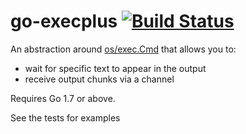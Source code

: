 # go-execplus  [![Build Status](https://travis-ci.org/Originate/go-execplus/branches)](https://travis-ci.org/Originate/go-execplus)

An abstraction around [os/exec.Cmd](https://golang.org/pkg/os/exec/#Cmd)
that allows you to:

* wait for specific text to appear in the output
* receive output chunks via a channel

Requires Go 1.7 or above.

See the tests for examples
